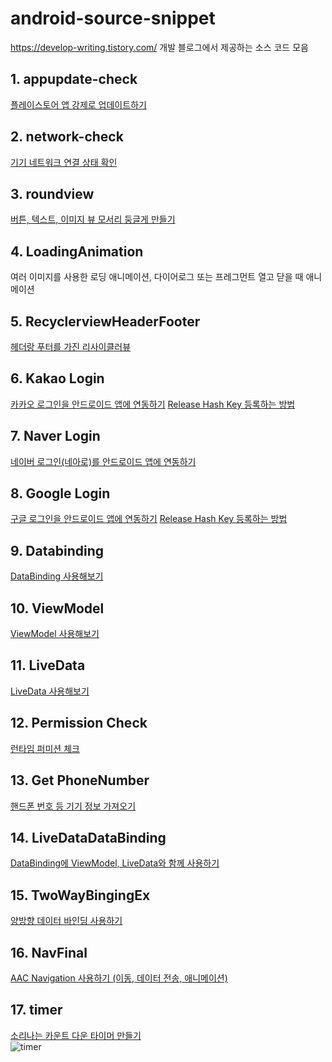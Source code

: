 # android-source-snippet
https://develop-writing.tistory.com/ 개발 블로그에서 제공하는 소스 코드 모음

## 1. appupdate-check
[플레이스토어 앱 강제로 업데이트하기](https://develop-writing.tistory.com/2)

## 2. network-check
[기기 네트워크 연결 상태 확인](https://develop-writing.tistory.com/1)

## 3. roundview
[버튼, 텍스트, 이미지 뷰 모서리 둥글게 만들기](https://develop-writing.tistory.com/7)

## 4. LoadingAnimation
여러 이미지를 사용한 로딩 애니메이션, 다이어로그 또는 프레그먼트 열고 닫을 때 애니메이션 

## 5. RecyclerviewHeaderFooter
[헤더랑 푸터를 가진 리사이클러뷰](https://develop-writing.tistory.com/6)

## 6. Kakao Login
[카카오 로그인을 안드로이드 앱에 연동하기](https://develop-writing.tistory.com/31?category=792763)
[Release Hash Key 등록하는 방법](https://develop-writing.tistory.com/33?category=792763)

## 7. Naver Login
[네이버 로그인(네아로)를 안드로이드 앱에 연동하기](https://develop-writing.tistory.com/29)

## 8. Google Login
[구글 로그인을 안드로이드 앱에 연동하기](https://develop-writing.tistory.com/32?category=792763)
[Release Hash Key 등록하는 방법](https://develop-writing.tistory.com/34?category=792763)

## 9. Databinding
[DataBinding 사용해보기](https://develop-writing.tistory.com/42?category=837244)

## 10. ViewModel
[ViewModel 사용해보기](https://develop-writing.tistory.com/43?category=837244)

## 11. LiveData
[LiveData 사용해보기](https://develop-writing.tistory.com/44)

## 12. Permission Check
[런타임 퍼미션 체크](https://develop-writing.tistory.com/39?category=792763)

## 13. Get PhoneNumber
[핸드폰 번호 등 기기 정보 가져오기](https://develop-writing.tistory.com/40?category=792763)

## 14. LiveDataDataBinding
[DataBinding에 ViewModel, LiveData와 함께 사용하기](https://develop-writing.tistory.com/45)

## 15. TwoWayBingingEx
[양방향 데이터 바인딩 사용하기](https://develop-writing.tistory.com/46)

## 16. NavFinal
[AAC Navigation 사용하기 (이동, 데이터 전송, 애니메이션)](https://develop-writing.tistory.com/48)

## 17. timer
[소리나는 카운트 다운 타이머 만들기](https://develop-writing.tistory.com/76)    
![timer](https://user-images.githubusercontent.com/68800994/134800381-1a94db4c-db27-4f5e-a3ad-2a12f158b35f.gif)
